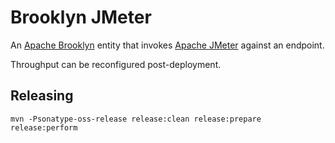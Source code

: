 Brooklyn JMeter
===

An [Apache Brooklyn](https://brooklyn.apache.org/) entity that invokes 
[Apache JMeter](http://jmeter.apache.org/) against an endpoint.  

Throughput can be reconfigured post-deployment.

Releasing
---

```
mvn -Psonatype-oss-release release:clean release:prepare release:perform 
```

